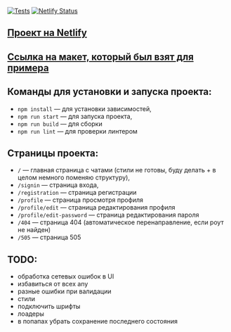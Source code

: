 [![Tests](https://github.com/lusorich/middle.messenger.praktikum.yandex/actions/workflows/tests.yml/badge.svg?branch=sprint_2)](https://github.com/lusorich/middle.messenger.praktikum.yandex/actions/workflows/tests.yml)
[![Netlify Status](https://api.netlify.com/api/v1/badges/edd7dee2-adbe-4f32-a737-6e2f34eb4596/deploy-status)](https://app.netlify.com/sites/deft-jelly-669969/deploys)

## [Проект на Netlify](https://deft-jelly-669969.netlify.app/)

## [Ссылка на макет, который был взят для примера](https://www.figma.com/file/jF5fFFzgGOxQeB4CmKWTiE/Chat_external_link?node-id=0%3A1&t=lZthIp7nwzxESX8U-0)

## Команды для установки и запуска проекта:

- `npm install` — для установки зависимостей,
- `npm run start` — для запуска проекта,
- `npm run build` — для сборки
- `npm run lint` — для проверки линтером

## Страницы проекта:

- `/` — главная страница с чатами (стили не готовы, буду делать + в целом
  немного поменяю структуру),
- `/signin` — страница входа,
- `/registration` — страница регистрации
- `/profile` — страница просмотря профиля
- `/profile/edit` — страница редактирования профиля
- `/profile/edit-password` — страница редактирования пароля
- `/404` — страница 404 (автоматическое перенаправление, если роут не найден)
- `/505` — страница 505

## TODO:

- обработка сетевых ошибок в UI
- избавиться от всех any
- разные ошибки при валидации
- стили
- подключить шрифты
- лоадеры
- в попапах убрать сохранение последнего состояния
